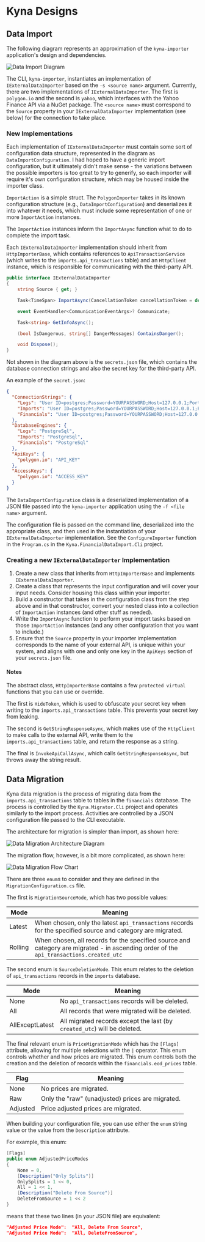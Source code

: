 # Kyna Designs

## Data Import

The following diagram represents an approximation of the `kyna-importer` application's design and dependencies.

![Data Import Diagram](./images/kyna-importer.png)

The CLI, `kyna-importer`, instantiates an implementation of `IExternalDataImporter` based on the `-s <source name>` argument. Currently, there are two implementations of `IExternalDataImporter`. The first is `polygon.io` and the second is `yahoo`, which interfaces with the Yahoo Finance API via a NuGet package. The `<source name>` must correspond to the `Source` property in your `IExternalDataImporter` implementation (see below) for the connection to take place.

### New Implementations

Each implementation of `IExternalDataImporter` must contain some sort of configuration data structure, represented in the diagram as `DataImportConfiguration`. I had hoped to have a generic import configuration, but it ultimately didn't make sense - the variations between the possible importers is too great to try to generify, so each importer will require it's own configuration structure, which may be housed inside the importer class.

`ImportAction` is a simple struct. The `PolygonImporter` takes in its known configuration structure (e.g., `DataImportConfiguration`) and deserializes it into whatever it needs, which must include some representation of one or more `ImportAction` instances.

The `ImportAction` instances inform the `ImportAsync` function what to do to complete the import task.

Each `IExternalDataImporter` implementation should inherit from `HttpImporterBase`, which contains references to `ApiTransactionService` (which writes to the `imports.api_transactions` table) and an `HttpClient` instance, which is responsible for communicating with the third-party API.

```csharp
public interface IExternalDataImporter
{
    string Source { get; }

    Task<TimeSpan> ImportAsync(CancellationToken cancellationToken = default);

    event EventHandler<CommunicationEventArgs>? Communicate;

    Task<string> GetInfoAsync();

    (bool IsDangerous, string[] DangerMessages) ContainsDanger();

    void Dispose();
}
```

Not shown in the diagram above is the `secrets.json` file, which contains the database connection strings and also the secret key for the third-party API.

An example of the `secret.json`:

```json
{
  "ConnectionStrings": {
    "Logs": "User ID=postgres;Password=YOURPASSWORD;Host=127.0.0.1;Port=5432;Database=logs;",
    "Imports": "User ID=postgres;Password=YOURPASSWORD;Host=127.0.0.1;Port=5432;Database=imports;",
    "Financials": "User ID=postgres;Password=YOURPASSWORD;Host=127.0.0.1;Port=5432;Database=financials;Include Error Detail=True"
  },
  "DatabaseEngines": {
    "Logs": "PostgreSql",
    "Imports": "PostgreSql",
    "Financials": "PostgreSql"
  },
  "ApiKeys": {
    "polygon.io": "API_KEY"
  },
  "AccessKeys": {
    "polygon.io": "ACCESS_KEY"
  }
}
```

The `DataImportConfiguration` class is a deserialized implementation of a JSON file passed into the `kyna-importer` application using the `-f <file name>` argument.

The configuration file is passed on the command line, deserialized into the appropriate class, and then used in the instantiation of your `IExternalDataImporter` implementation. See the `ConfigureImporter` function in the `Program.cs` in the `Kyna.FinancialDataImport.Cli` project.

### Creating a new `IExternalDataImporter` Implementation

1. Create a new class that inherits from `HttpImporterBase` and implements `IExternalDataImporter`.
1. Create a class that represents the input configuration and will cover your input needs. Consider housing this class within your importer.
1. Build a constructor that takes in the configuration class from the step above and in that constructor, convert your nested class into a collection of `ImportAction` instances (and other stuff as needed).
1. Write the `ImportAsync` function to perform your import tasks based on those `ImportAction` instances (and any other configuration that you want to include.)
1. Ensure that the `Source` property in your importer implementation corresponds to the name of your external API, is unique within your system, and aligns with one and only one key in the `ApiKeys` section of your `secrets.json` file.

#### Notes

The abstract class, `HttpImporterBase` contains a few `protected virtual` functions that you can use or override.

The first is `HideToken`, which is used to obfuscate your secret key when writing to the `imports.api_transactions` table. This prevents your secret key from leaking.

The second is `GetStringResponseAsync`, which makes use of the `HttpClient` to make calls to the external API, write them to the `imports.api_transactions` table, and return the response as a string.

The final is `InvokeApiCallAsync`, which calls `GetStringResponseAsync`, but throws away the string result.

## Data Migration

Kyna data migration is the process of migrating data from the `imports.api_transactions` table to tables in the `financials` database.
The process is controlled by the `Kyna.Migrator.Cli` project and operates similarly to the import process.
Activities are controlled by a JSON configuration file passed to the CLI executable.

The architecture for migration is simpler than import, as shown here:

![Data Migration Architecture Diagram](./images/kyna-data-migration-architecture.png)

The migration flow, however, is a bit more complicated, as shown here:

![Data Migration Flow Chart](./images/kyna-data-migration-flow.png)

There are three `enum`s to consider and they are defined in the `MigrationConfiguration.cs` file.

The first is `MigrationSourceMode`, which has two possible values:

| Mode    | Meaning                                                                                                                                |
| ------- | -------------------------------------------------------------------------------------------------------------------------------------- |
| Latest  | When chosen, only the latest `api_transactions` records for the specified source and category are migrated.                            |
| Rolling | When chosen, all records for the specified source and category are migrated - in ascending order of the `api_transactions.created_utc` |

The second enum is `SourceDeletionMode`. This enum relates to the deletion of `api_transactions` records in the `imports` database.

| Mode            | Meaning                                                                  |
| --------------- | ------------------------------------------------------------------------ |
| None            | No `api_transactions` records will be deleted.                           |
| All             | All records that were migrated will be deleted.                          |
| AllExceptLatest | All migrated records except the last (by `created_utc`) will be deleted. |

The final relevant enum is `PriceMigrationMode` which has the `[Flags]` attribute, allowing for multiple selections with the `|` operator.
This enum controls whether and how prices are migrated.
This enum controls both the creation and the deletion of records within the `financials.eod_prices` table.

| Flag     | Meaning                                          |
| -------- | ------------------------------------------------ |
| None     | No prices are migrated.                          |
| Raw      | Only the "raw" (unadjusted) prices are migrated. |
| Adjusted | Price adjusted prices are migrated.              |


When building your configuration file, you can use either the `enum` string value or the value from the `Description` attribute.

For example, this enum:

```csharp
[Flags]
public enum AdjustedPriceModes
{
    None = 0,
    [Description("Only Splits")]
    OnlySplits = 1 << 0,
    All = 1 << 1,
    [Description("Delete From Source")]
    DeleteFromSource = 1 << 2
}
```

means that these two lines (in your JSON file) are equivalent:

```json
"Adjusted Price Mode":  "All, Delete From Source",
"Adjusted Price Mode":  "All, DeleteFromSource",
```
